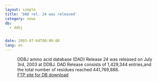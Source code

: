 ```yaml
---
layout: simple
title: 'DAD rel. 24 was released'
category: news
db:
  - ddbj


date: 2003-07-04T00:00:00
lang: en
---
```


<dd>DDBJ amino acid database (DAD) Release 24 was released on July 3rd, 2003 at DDBJ. DAD Release consists of 1,429,344 entries,and the total number of residues reached 441,769,888.<br>
<dd><a href="/services/index-e.html ">FTP site for DB download</a></dd>
</dd>
